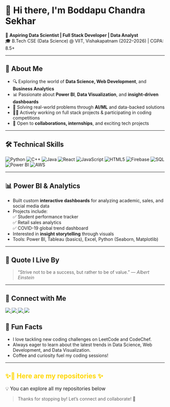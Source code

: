 # 👋 Hi there, I'm Boddapu Chandra Sekhar

🎯 **Aspiring Data Scientist | Full Stack Developer | Data Analyst**  
🎓 B.Tech CSE (Data Science) @ VIIT, Vishakapatnam (2022–2026) | CGPA: 8.5+

---

## 🚀 About Me

- 🔍 Exploring the world of **Data Science, Web Development**, and **Business Analytics**
- 📊 Passionate about **Power BI**, **Data Visualization**, and **insight-driven dashboards**
- 🧠 Solving real-world problems through **AI/ML** and data-backed solutions
- 🧑‍💻 Actively working on full stack projects & participating in coding competitions
- 🤝 Open to **collaborations, internships**, and exciting tech projects

---

## 🛠️ Technical Skills

![Python](https://img.shields.io/badge/Python-3670A0?style=flat&logo=python&logoColor=white)
![C++](https://img.shields.io/badge/C++-00599C?style=flat&logo=c%2B%2B&logoColor=white)
![Java](https://img.shields.io/badge/Java-ED8B00?style=flat&logo=java&logoColor=white)
![React](https://img.shields.io/badge/React-20232A?style=flat&logo=react&logoColor=61DAFB)
![JavaScript](https://img.shields.io/badge/JavaScript-F7DF1E?style=flat&logo=javascript&logoColor=black)
![HTML5](https://img.shields.io/badge/HTML5-E34F26?style=flat&logo=html5&logoColor=white)
![Firebase](https://img.shields.io/badge/Firebase-FFCA28?style=flat&logo=firebase&logoColor=black)
![SQL](https://img.shields.io/badge/SQL-003B57?style=flat&logo=postgresql&logoColor=white)
![Power BI](https://img.shields.io/badge/Power%20BI-F2C811?style=flat&logo=powerbi&logoColor=black)
![AWS](https://img.shields.io/badge/AWS-232F3E?style=flat&logo=amazon-aws&logoColor=white)


---

## 📊 Power BI & Analytics

- Built custom **interactive dashboards** for analyzing academic, sales, and social media data  
- Projects include:  
  ✅ Student performance tracker  
  ✅ Retail sales analytics  
  ✅ COVID-19 global trend dashboard  
- Interested in **insight storytelling** through visuals  
- Tools: Power BI, Tableau (basics), Excel, Python (Seaborn, Matplotlib)


---

## 🧠 Quote I Live By
> “Strive not to be a success, but rather to be of value.” — *Albert Einstein*

---

## 🔗 Connect with Me

<p align="left">
  <a href="mailto:boddapuchandu2004@gmail.com">
    <img src="https://img.shields.io/badge/Gmail-D14836?style=for-the-badge&logo=gmail&logoColor=white" />
  </a>
  <a href="https://leetcode.com/u/CHANDRASEKHAR33/">
    <img src="https://img.shields.io/badge/LeetCode-FFA116?style=for-the-badge&logo=leetcode&logoColor=black" />
  </a>
  <a href="https://www.codechef.com/users/bchandrasekhar">
    <img src="https://img.shields.io/badge/CodeChef-5B4638?style=for-the-badge&logo=codechef&logoColor=white" />
  </a>
  <a href="https://www.linkedin.com/in/boddapu-chandra-sekhar-86aa48272/">
    <img src="https://img.shields.io/badge/LinkedIn-0A66C2?style=for-the-badge&logo=linkedin&logoColor=white" />
  </a>
</p>

## 🎯 Fun Facts

- I love tackling new coding challenges on LeetCode and CodeChef.  
- Always eager to learn about the latest trends in Data Science, Web Development, and Data Visualization.  
- Coffee and curiosity fuel my coding sessions!

---

## <span style="color: #FFD700;">✨📂 Here are my repositories ✨</span>

<span style="font-size:1.1em">💡&nbsp;You can explore all my repositories below </span>


> Thanks for stopping by! Let’s connect and collaborate! 🚀

